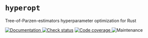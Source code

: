 # `hyperopt`

Tree-of-Parzen-estimators hyperparameter optimization for Rust

[![Documentation](https://img.shields.io/docsrs/hyperopt?style=for-the-badge)
](https://docs.rs/hyperopt)
[![Check status](https://img.shields.io/github/actions/workflow/status/eigenein/rust-hyperopt/check.yaml?style=for-the-badge)]((https://github.com/eigenein/rust-hyperopt/actions/workflows/check.yaml))
[![Code coverage](https://img.shields.io/codecov/c/github/eigenein/rust-hyperopt?style=for-the-badge)
](https://app.codecov.io/gh/eigenein/rust-hyperopt)
![Maintenance](https://img.shields.io/maintenance/yes/2024?style=for-the-badge)
